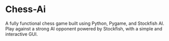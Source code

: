# Chess-Ai
A fully functional chess game built using Python, Pygame, and Stockfish AI. Play against a strong AI opponent powered by Stockfish, with a simple and interactive GUI.
